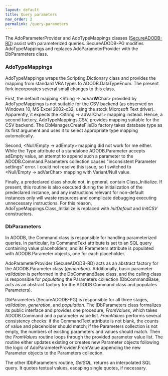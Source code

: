 ```yaml
---
layout: default
title: Query parameters
nav_order: 2
permalink: /query-parameters
---
```


The AdoParameterProvider and AdoTypeMappings classes ([SecureADODB-RD][])  assist with parameterized queries. SecureADODB-PG modifies AdoTypeMappings and replaces AdoParameterProvider with the DbParameters class.

### AdoTypeMappings

AdoTypeMappings wraps the Scripting.Dictionary class and provides the mapping from standard VBA types to ADODB.DataTypeEnum. The present fork incorporates several small changes to this class.

First, the default mapping \<String&nbsp;&rarr;&nbsp;adVar**W**Char\> provided by AdoTypeMappings is not suitable for the CSV backend (as observed on Windows 10, MS Excel 2002-x32, using the stock Microsoft Text driver). Apparently, it expects the \<String&nbsp;&rarr;&nbsp;adVarChar\> mapping instead. Hence, a second factory, AdoTypeMappings.CSV, provides mapping suitable for the CSV backend. The DbManager.CreateFileDb factory takes database type as its first argument and uses it to select appropriate type mapping automatically.

Second, \<Null/Empty&nbsp;&rarr;&nbsp;adEmpty\> mapping did not work for me either. While the Type attribute of a standalone ADODB.Parameter accepts adEmpty value, an attempt to append such a parameter to the ADODB.Command.Parameters collection causes "inconsistent Parameter settings" error. I could not resolve this issue, so I switched to \<Null/Empty&nbsp;&rarr;&nbsp;adVarChar\> mapping with Variant/Null value.

Finally, a predeclared class should not, in general, contain Class_Initialize. If present, this routine is also executed during the initialization of the predeclared instance, and аny instructions relevant for non-default instances only will waste resources and complicate debugging executing unnecessary instructions. For this reason, AdoTypeMappings.Class_Initialize is replaced with *InitDefault* and *InitCSV* constructors.

### DbParameters

In ADODB, the Command class is responsible for handling parameterized queries. In particular, its CommandText attribute is set to an SQL query containing value placeholders, and its Parameters attribute is populated with ADODB.Parameter objects, one for each placeholder.

AdoParameterProvider (SecureADODB-RD) acts as an abstract factory for the ADODB.Parameter class (*generation*). Additionally, basic parameter *validation* is performed in the DbCommandBase class, and the calling class is responsible for *populating* the Parameters collection (DbCommandBase, acts as an abstract factory for the ADODB.Command class and populates Parameters).

DbParameters (SecureADODB-PG) is responsible for all three stages, *validation*, *generation*, and *population*. The IDbParameters class formalizes its public interface and provides one procedure, *FromValues*, which takes ADODB.Command and a parameter value list. *FromValues* performs several consistency checks: if the CommandText attribute is not blank, the counts of value and placeholder should match; if the Parameters collection is not empty, the numbers of existing parameters and values should match. Then the *FromValues* routine loops through the provided parameter value list. The routine either updates existing or creates new Parameter objects following the logic of AdoParameterProvider.FromValue appending the new Parameter objects to the Parameters collection.

The other IDbParameters routine, *GetSQL*, returns an interpolated SQL query. It quotes textual values, escaping single quotes, if necessary.


<!-- References -->

[SecureADODB-RD]: https://rubberduckvba.wordpress.com/2020/04/22/secure-adodb/
